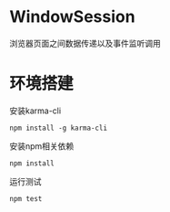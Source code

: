 # WindowSession
浏览器页面之间数据传递以及事件监听调用

# 环境搭建


安装karma-cli  
```
npm install -g karma-cli 
```

安装npm相关依赖  
```
npm install
```

运行测试  
```
npm test
```